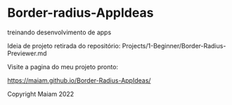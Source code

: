 # Border-radius-AppIdeas

treinando desenvolvimento de apps

Ideia de projeto retirada do repositório: Projects/1-Beginner/Border-Radius-Previewer.md

Visite a pagina do meu projeto pronto:

https://maiam.github.io/Border-Radius-AppIdeas/

Copyright Maiam 2022
